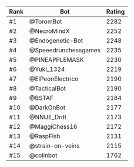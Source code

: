Rank|Bot|Rating
---|---|---
#1|@ToromBot|2282
#2|@NecroMindX|2252
#3|@Endogenetic-Bot|2248
#4|@Speeedrunchessgames|2235
#5|@PINEAPPLEMASK|2230
#6|@Yuki_1324|2219
#7|@ElPeonElectrico|2190
#8|@TacticalBot|2190
#9|@BSTAF|2184
#10|@DarkOnBot|2177
#11|@NNUE_Drift|2173
#12|@MaggiChess16|2172
#13|@RaspFish|2131
#14|@strain-on-veins|2115
#15|@colinbot|1762
